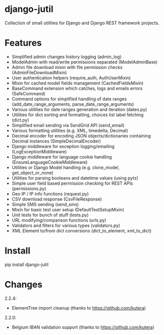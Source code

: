 django-jutil
============

Collection of small utilities for Django and Django REST framework projects.

Features
========

* Simplified admin changes history logging (admin_log)
* ModelAdmin with read/write permissions separated (ModelAdminBase)
* Admin file download mixin with file permission checks (AdminFileDownloadMixin)
* User authentication helpers (require_auth, AuthUserMixin)
* Mixin for cached model fields management (CachedFieldsMixin)
* BaseCommand extension which catches, logs and emails errors (SafeCommand)
* Command options for simplified handling of date ranges (add_date_range_arguments, parse_date_range_arguments)
* Various utilities for date ranges generation and iteration (dates.py)
* Utilities for dict sorting and formatting, choices list label fetching (dict.py)
* Simplified email sending via SendGrid API (send_email)
* Various formatting utilities (e.g. XML, timedelta, Decimal)
* Decimal encoder for encoding JSON objects/dictionaries containing Decimal instances (SimpleDecimalEncoder)
* Django middleware for exception logging/emailing (LogExceptionMiddleware)
* Django middleware for language cookie handling (EnsureLanguageCookieMiddleware)
* Utilities or Django Model handling (e.g. clone_model, get_object_or_none)
* Utilities for parsing booleans and datetime values (using pytz)
* Simple user field based permission checking for REST APIs (permissions.py)
* Geo IP / IP info functions (request.py)
* CSV download response (CsvFileResponse)
* Simple SMS sending (send_sms)
* Mixin for basic test user setup (DefaultTestSetupMixin)
* Unit tests for bunch of stuff (tests.py)
* URL modifying/comparison functions (urls.py)
* Validators and filters for various types (validators.py)
* XML Element to/from dict conversions (dict_to_element, xml_to_dict)

Install
=======

pip install django-jutil


Changes
=======

2.2.4:
+ ElementTree import cleanup (thanks to https://github.com/kutera)

2.2.0:
+ Belgium IBAN validation support (thanks to https://github.com/kutera)
